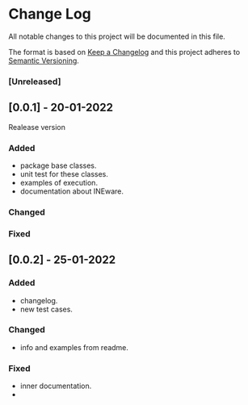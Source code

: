 # Change Log
All notable changes to this project will be documented in this file.
 
The format is based on [Keep a Changelog](http://keepachangelog.com/)
and this project adheres to [Semantic Versioning](http://semver.org/).
 
### [Unreleased]

 
## [0.0.1] - 20-01-2022
  
Realease version
 
### Added

- package base classes.
- unit test for these classes.
- examples of execution.
- documentation about INEware.
 
### Changed
 
### Fixed


## [0.0.2] - 25-01-2022

### Added
- changelog.
- new test cases.

### Changed
- info and examples from readme.
 
### Fixed
- inner documentation.
- 



